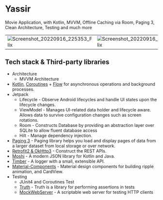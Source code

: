 # Yassir
Movie Application, with Kotlin, MVVM, Offline Caching via Room, Paging 3, Clean Architecture, Testing and much more

|            |            |            |            |
|------------|------------|------------|------------|
| ![Screenshot_20220916_225353_Flix](https://user-images.githubusercontent.com/50172975/191314232-9665ccfe-1959-401c-8e20-903499a71e04.jpeg) | ![Screenshot_20220916_225515_Flix](https://user-images.githubusercontent.com/50172975/191314314-836965e9-89c0-46f4-ad3c-869ecfe76b2c.jpeg)| ![Screenshot_20220916_225526_Flix](https://user-images.githubusercontent.com/50172975/191314352-517ea366-113f-4098-8800-6742ef64a6b3.jpeg) |

## Tech stack & Third-party libraries
- Architecture
  - MVVM Architecture
- [Kotlin](https://kotlinlang.org/), [Coroutines](https://github.com/Kotlin/kotlinx.coroutines) + [Flow](https://kotlin.github.io/kotlinx.coroutines/kotlinx-coroutines-core/kotlinx.coroutines.flow/) for asynchronous operations and background processes.
- Jetpack
  - Lifecycle - Observe Android lifecycles and handle UI states upon the lifecycle changes.
  - ViewModel - Manages UI-related data holder and lifecycle aware. Allows data to survive configuration changes such as screen rotations.
  - Room - Constructs Database by providing an abstraction layer over SQLite to allow fluent database access
  - Hilt - Manage dependency injection.
- [Paging 3](https://developer.android.com/topic/libraries/architecture/paging/v3-overview) - Paging library helps you load and display pages of data from a larger dataset from local storage or over network. 
- [Retrofit2 & OkHttp3](https://github.com/square/retrofit) - Construct the REST APIs.
- [Moshi](https://github.com/square/moshi/) - A modern JSON library for Kotlin and Java.
- [Timber](https://github.com/JakeWharton/timber) - A logger with a small, extensible API.
- [Material-Components](https://github.com/material-components/material-components-android) - Material design components for building ripple animation, and CardView.
- Testing
  - JUnit4 and Coroutines Test
  - [Truth](https://truth.dev/) - Truth is a library for performing assertions in tests 
  - [MockWebServer](https://github.com/square/okhttp/tree/master/mockwebserver) - A scriptable web server for testing HTTP clients 

